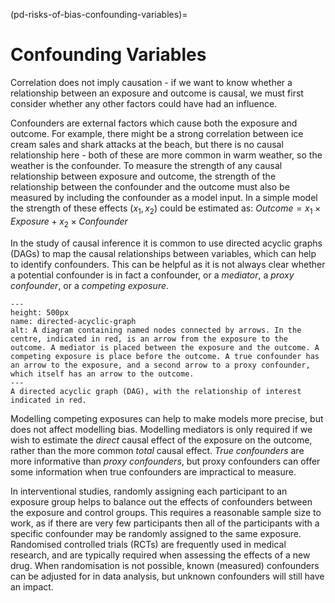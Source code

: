 (pd-risks-of-bias-confounding-variables)=
# Confounding Variables
Correlation does not imply causation - if we want to know whether a relationship between an exposure and outcome is causal, we must first consider whether any other factors could have had an influence.

Confounders are external factors which cause both the exposure and outcome.
For example, there might be a strong correlation between ice cream sales and shark attacks at the beach, but there is no causal relationship here - both of these are more common in warm weather, so the weather is the confounder. 
To measure the strength of any causal relationship between exposure and outcome, the strength of the relationship between the confounder and the outcome must also be measured by including the confounder as a model input. 
In a simple model the strength of these effects ($x_1, x_2$) could be estimated as:
$Outcome = x_1 \times  Exposure  + x_2 \times Confounder$


In the study of causal inference it is common to use directed acyclic graphs (DAGs) to map the causal relationships between variables, which can help to identify confounders. 
This can be helpful as it is not always clear whether a potential confounder is in fact a confounder, or a *mediator*, a *proxy confounder*, or a *competing exposure*. 

```{figure} ../../figures/DirectedAcyclicGraph.png
---
height: 500px
name: directed-acyclic-graph
alt: A diagram containing named nodes connected by arrows. In the centre, indicated in red, is an arrow from the exposure to the outcome. A mediator is placed between the exposure and the outcome. A competing exposure is place before the outcome. A true confounder has an arrow to the exposure, and a second arrow to a proxy confounder, which itself has an arrow to the outcome.
---
A directed acyclic graph (DAG), with the relationship of interest indicated in red. 
```


Modelling competing exposures can help to make models more precise, but does not affect modelling bias. 
Modelling mediators is only required if we wish to estimate the *direct* causal effect of the exposure on the outcome, rather than the more common *total* causal effect. 
*True confounders* are more informative than *proxy confounders*, but proxy confounders can offer some information when true confounders are impractical to measure. 

In interventional studies, randomly assigning each participant to an exposure group helps to balance out the effects of confounders between the exposure and control groups.
This requires a reasonable sample size to work, as if there are very few participants then all of the participants with a specific confounder may be randomly assigned to the same exposure.
Randomised controlled trials (RCTs) are frequently used in medical research, and are typically required when assessing the effects of a new drug. 
When randomisation is not possible, known (measured) confounders can be adjusted for in data analysis, but unknown confounders will still have an impact. 
